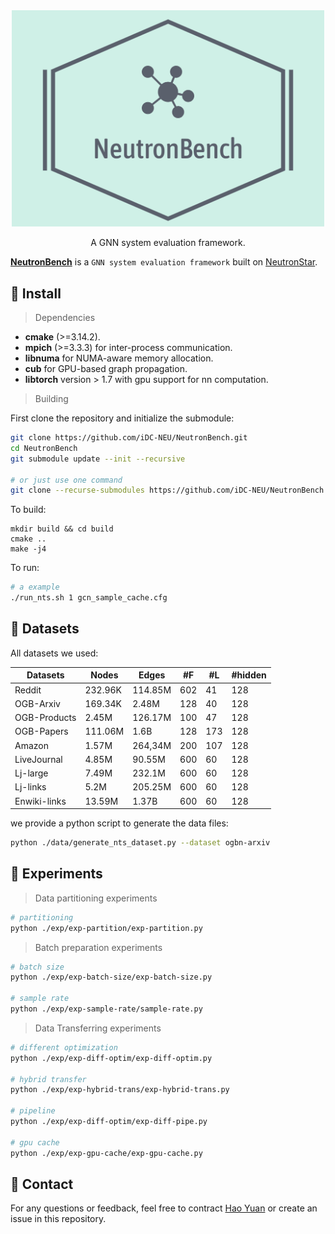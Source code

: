 <div align=center><img src="./logo/NeutronBench.png" width="500" height=“200”></div>

<p align="center">
    A GNN system evaluation framework.
</p>




**[NeutronBench](https://github.com/iDC-NEU/NeutronBench)** is a `GNN system evaluation framework` built on [NeutronStar](https://github.com/iDC-NEU/NeutronStarLite). 





## 🔧 Install

> Dependencies

- **cmake** (>=3.14.2).
- **mpich** (>=3.3.3) for inter-process communication.
- **libnuma** for NUMA-aware memory allocation.
- **cub** for GPU-based graph propagation.
- **libtorch** version > 1.7 with gpu support for nn computation.



> Building 

First clone the repository and initialize the submodule:

```bash
git clone https://github.com/iDC-NEU/NeutronBench.git
cd NeutronBench
git submodule update --init --recursive

# or just use one command
git clone --recurse-submodules https://github.com/iDC-NEU/NeutronBench.git
```



To build:

```shell
mkdir build && cd build
cmake ..
make -j4
```


To run:


```bash
# a example
./run_nts.sh 1 gcn_sample_cache.cfg 
```


## 📁 Datasets

All datasets we used:

| Datasets  | Nodes   | Edges   | #F   | #L   | #hidden |
| --------- | ------- | ------- | ---- | ---- | ------- |
| Reddit  | 232.96K | 114.85M | 602 | 41 | 128  |
| OGB-Arxiv  | 169.34K | 2.48M | 128 | 40 | 128  |
| OGB-Products  | 2.45M | 126.17M | 100 | 47 | 128  |
| OGB-Papers  | 111.06M | 1.6B | 128 | 173 | 128 |
| Amazon  | 1.57M | 264,34M | 200 | 107 | 128  |
| LiveJournal  | 4.85M | 90.55M | 600 | 60 | 128 |
| Lj-large  | 7.49M | 232.1M | 600 | 60 | 128 |
| Lj-links  | 5.2M | 205.25M | 600 | 60 |128 |
| Enwiki-links  | 13.59M | 1.37B | 600 | 60 | 128 |



we provide a python script to generate the data files:

```bash
python ./data/generate_nts_dataset.py --dataset ogbn-arxiv
```




## 🚀 Experiments

> Data partitioning experiments

```bash
# partitioning
python ./exp/exp-partition/exp-partition.py
```



> Batch preparation experiments

```bash
# batch size
python ./exp/exp-batch-size/exp-batch-size.py

# sample rate
python ./exp/exp-sample-rate/sample-rate.py
```



> Data Transferring experiments

```bash
# different optimization
python ./exp/exp-diff-optim/exp-diff-optim.py

# hybrid transfer
python ./exp/exp-hybrid-trans/exp-hybrid-trans.py

# pipeline
python ./exp/exp-diff-optim/exp-diff-pipe.py

# gpu cache 
python ./exp/exp-gpu-cache/exp-gpu-cache.py
```

## 📧 Contact

For any questions or feedback, feel free to contract [Hao Yuan](mailto:arrangeman@163.com) or create an issue in this repository.